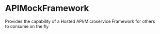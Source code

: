 # APIMockFramework
Provides the capability of a Hosted API/Microservice Framework for others to consume on the fly
